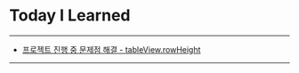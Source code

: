 # Today I Learned

---

- [프로젝트 진행 중 문제점 해결 - tableView.rowHeight](https://vincentgeranium.github.io/ios,/swift/2019/12/27/DuringProject-Study-Summary.html)

---
